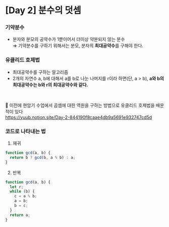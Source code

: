 # [Day 2] 분수의 덧셈

### 기약분수

- 분자와 분모의 공약수가 1뿐이어서 더이상 약분되지 않는 분수   
⇒ 기약분수를 구하기 위해서는 분모, 분자의 **최대공약수**를 구해야 한다.       

### 유클리드 호제법

- 최대공약수를 구하는 알고리즘
- 2개의 자연수 a, b에 대해서 a를 b로 나눈 나머지를 r이라 하면(단, a > b), **a와 b의 최대공약수는 b와 r의 최대공약수와 같다.**  
<br/>

📌 이전에 현암기 수업에서 곱셈에 대한 역원을 구하는 방법으로 유클리드 호제법을 배운 적이 있다  
https://yuub.notion.site/Day-2-844190f8caae4db9a5691e932747cd5d   


### 코드로 나타내는 법

1. 재귀

```jsx
function gcd(a, b) {
  return b ? gcd(b, a % b) : a;
}
```

2. 반복

```jsx
function gcd(a, b) {
  let r;
  while (b) {
    c = a % b;
    a = b;
    b = c;
  }
  return a;
}
```
